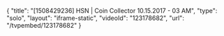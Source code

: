 {
    "title": "[1508429236] HSN | Coin Collector 10.15.2017 - 03 AM",
    "type": "solo",
    "layout": "iframe-static",
    "videoId": "123178682",
    "url": "\/tvpembed\/123178682"
}